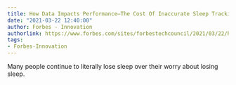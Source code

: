 ```yaml
---
title: How Data Impacts Performance—The Cost Of Inaccurate Sleep Tracking
date: "2021-03-22 12:40:00"
author: Forbes - Innovation
authorlink: https://www.forbes.com/sites/forbestechcouncil/2021/03/22/how-data-impacts-performance-the-cost-of-inaccurate-sleep-tracking/
tags:
- Forbes-Innovation
---
```

Many people continue to literally lose sleep over their worry about losing sleep.